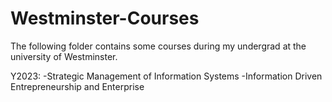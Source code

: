 # Westminster-Courses

The following folder contains some courses during my undergrad at the university of Westminster.

Y2023:
-Strategic Management of Information Systems
-Information Driven Entrepreneurship and Enterprise
